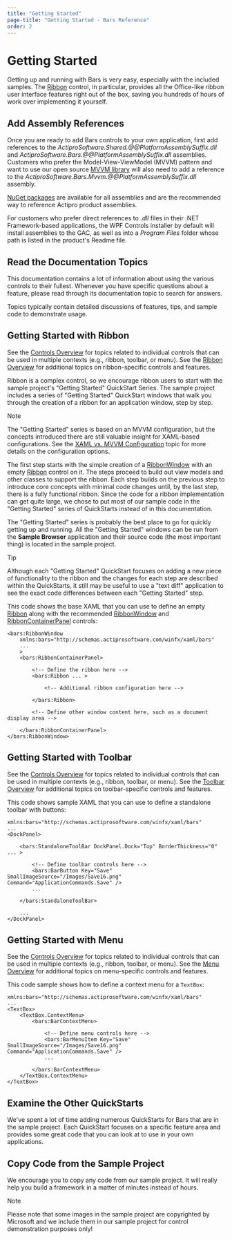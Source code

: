 ```yaml
---
title: "Getting Started"
page-title: "Getting Started - Bars Reference"
order: 2
---
```

# Getting Started

Getting up and running with Bars is very easy, especially with the included samples.  The [Ribbon](xref:@ActiproUIRoot.Controls.Bars.Ribbon) control, in particular, provides all the Office-like ribbon user interface features right out of the box, saving you hundreds of hours of work over implementing it yourself.

## Add Assembly References

Once you are ready to add Bars controls to your own application, first add references to the *ActiproSoftware.Shared.@@PlatformAssemblySuffix.dll* and *ActiproSoftware.Bars.@@PlatformAssemblySuffix.dll* assemblies.  Customers who prefer the Model-View-ViewModel (MVVM) pattern and want to use our open source [MVVM library](mvvm-support.md) will also need to add a reference to the *ActiproSoftware.Bars.Mvvm.@@PlatformAssemblySuffix.dll* assembly.

[NuGet packages](../nuget.md) are available for all assemblies and are the recommended way to reference Actipro product assemblies.

For customers who prefer direct references to *.dll* files in their .NET Framework-based applications, the WPF Controls installer by default will install assemblies to the GAC, as well as into a *Program Files* folder whose path is listed in the product's Readme file.

## Read the Documentation Topics

This documentation contains a lot of information about using the various controls to their fullest.  Whenever you have specific questions about a feature, please read through its documentation topic to search for answers.

Topics typically contain detailed discussions of features, tips, and sample code to demonstrate usage.

## Getting Started with Ribbon

See the [Controls Overview](controls/index.md) for topics related to individual controls that can be used in multiple contexts (e.g., ribbon, toolbar, or menu).  See the [Ribbon Overview](ribbon-features/index.md) for additional topics on ribbon-specific controls and features.

Ribbon is a complex control, so we encourage ribbon users to start with the sample project's "Getting Started" QuickStart Series.  The sample project includes a series of "Getting Started" QuickStart windows that walk you through the creation of a ribbon for an application window, step by step.

> [!NOTE]
> The "Getting Started" series is based on an MVVM configuration, but the concepts introduced there are still valuable insight for XAML-based configurations.  See the [XAML vs. MVVM Configuration](configuration.md) topic for more details on the configuration options.

The first step starts with the simple creation of a [RibbonWindow](xref:@ActiproUIRoot.Controls.Bars.RibbonWindow) with an empty [Ribbon](xref:@ActiproUIRoot.Controls.Bars.Ribbon) control on it.  The steps proceed to build out view models and other classes to support the ribbon.  Each step builds on the previous step to introduce core concepts with minimal code changes until, by the last step, there is a fully functional ribbon.  Since the code for a ribbon implementation can get quite large, we chose to put most of our sample code in the "Getting Started" series of QuickStarts instead of in this documentation.

The "Getting Started" series is probably the best place to go for quickly getting up and running.  All the "Getting Started" windows can be run from the **Sample Browser** application and their source code (the most important thing) is located in the sample project.

> [!TIP]
> Although each "Getting Started" QuickStart focuses on adding a new piece of functionality to the ribbon and the changes for each step are described within the QuickStarts, it still may be useful to use a "text diff" application to see the exact code differences between each "Getting Started" step.

This code shows the base XAML that you can use to define an empty [Ribbon](xref:@ActiproUIRoot.Controls.Bars.Ribbon) along with the recommended [RibbonWindow](ribbon-features/ribbon-window.md) and [RibbonContainerPanel](xref:@ActiproUIRoot.Controls.Bars.RibbonContainerPanel) controls:

```xaml
<bars:RibbonWindow
	xmlns:bars="http://schemas.actiprosoftware.com/winfx/xaml/bars"
	...
	>
	<bars:RibbonContainerPanel>

		<!-- Define the ribbon here -->
		<bars:Ribbon ... >

			<!-- Additional ribbon configuration here -->

		</bars:Ribbon>

		<!-- Define other window content here, such as a document display area -->

	</bars:RibbonContainerPanel>
</bars:RibbonWindow>
```

## Getting Started with Toolbar

See the [Controls Overview](controls/index.md) for topics related to individual controls that can be used in multiple contexts (e.g., ribbon, toolbar, or menu).  See the [Toolbar Overview](toolbar-features/index.md) for additional topics on toolbar-specific controls and features.

This code shows sample XAML that you can use to define a standalone toolbar with buttons:

```xaml
xmlns:bars="http://schemas.actiprosoftware.com/winfx/xaml/bars"
...
<DockPanel>

	<bars:StandaloneToolBar DockPanel.Dock="Top" BorderThickness="0" ... >

		<!-- Define toolbar controls here -->
		<bars:BarButton Key="Save" SmallImageSource="/Images/Save16.png" Command="ApplicationCommands.Save" />
		...

	</bars:StandaloneToolBar>

	...
</DockPanel>
```

## Getting Started with Menu

See the [Controls Overview](controls/index.md) for topics related to individual controls that can be used in multiple contexts (e.g., ribbon, toolbar, or menu).  See the [Menu Overview](menu-features/index.md) for additional topics on menu-specific controls and features.

This code sample shows how to define a context menu for a `TextBox`:

```xaml
xmlns:bars="http://schemas.actiprosoftware.com/winfx/xaml/bars"
...
<TextBox>
	<TextBox.ContextMenu>
		<bars:BarContextMenu>

			<!-- Define menu controls here -->
			<bars:BarMenuItem Key="Save" SmallImageSource="/Images/Save16.png" Command="ApplicationCommands.Save" />
			...

		</bars:BarContextMenu>
	</TextBox.ContextMenu>
</TextBox>
```

## Examine the Other QuickStarts

We've spent a lot of time adding numerous QuickStarts for Bars that are in the sample project.  Each QuickStart focuses on a specific feature area and provides some great code that you can look at to use in your own applications.


## Copy Code from the Sample Project

We encourage you to copy any code from our sample project.  It will really help you build a framework in a matter of minutes instead of hours.

> [!NOTE]
> Please note that some images in the sample project are copyrighted by Microsoft and we include them in our sample project for control demonstration purposes only!
